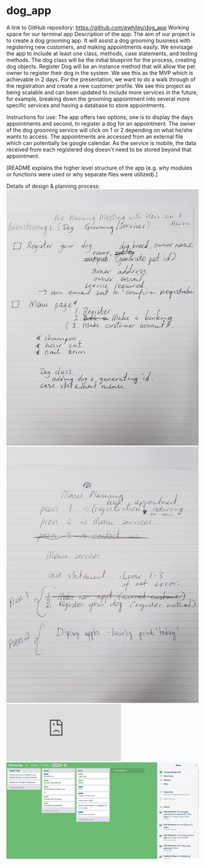 # dog_app

A link to GitHub repository: https://github.com/ewhiley/dog_app
Working space for our terminal app
Description of the app:
The aim of our project is to create a dog grooming app. It will assist a dog grooming business with registering new customers, and making appointments easily. We envisage the app to include at least one class, methods, case statements, and testing methods. The dog class will be the initial blueprint for the process, creating dog objects. Register Dog will be an instance method that will allow the pet owner to register their dog in the system. We see this as the MVP which is achievable in 2 days. 
For the presentation, we want to do a walk through of the registration and create a new customer profile. 
We see this project as being scalable and can been updated to include more services in the future, for example, breaking down the grooming appointment into several more specific services and having a database to store appointments.

Instructions for use:
The app offers two options, one is to display the days appointments and second, to register a dog for an appointment. The owner of the dog grooming service will click on 1 or 2 depending on what he/she wants to access. The appointments are accessed from an external file which can potentially be google calendar. As the service is mobile, the data received from each registered dog doesn't need to be stored beyond that appointment.

[README explains the higher level structure of the app (e.g. why modules or functions were used or why separate files were utilized).]

Details of design & planning process:
![My image](https://github.com/ewhiley/dog_app/blob/master/docs/Brainstorming.jpg)
![My image](https://github.com/ewhiley/dog_app/blob/master/docs/Planning%20menu.jpg)
![My image](https://github.com/ewhiley/dog_app/blob/master/docs/Workflow.pdf)
![My image](https://github.com/ewhiley/dog_app/blob/master/docs/Trello%202.png)
